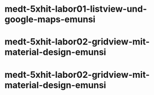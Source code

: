 # medt-5xhit-labor01-listview-und-google-maps-emunsi
# medt-5xhit-labor02-gridview-mit-material-design-emunsi
# medt-5xhit-labor02-gridview-mit-material-design-emunsi
